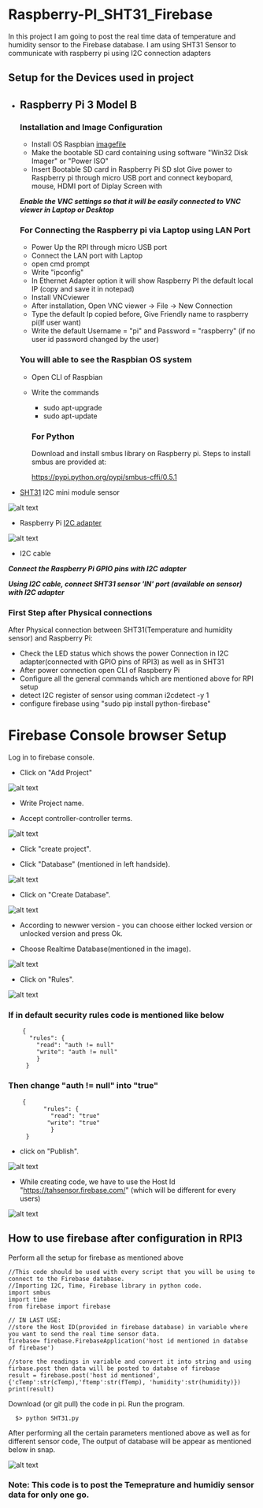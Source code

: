 # Raspberry-PI_SHT31_Firebase
  In this project I am going to post the real time data of temperature and humidity sensor to the Firebase database.
  I am using SHT31 Sensor to communicate with raspberry pi using I2C connection adapters

## Setup for the Devices used in project 

  - ## Raspberry Pi 3 Model B
      ### Installation and Image Configuration

       - Install OS Raspbian [imagefile](https://www.raspberrypi.org/downloads/)
       - Make the bootable SD card containing using software "Win32 Disk Imager" or "Power ISO"
       - Insert Bootable SD card in Raspberry Pi SD slot
    Give power to Raspberry pi through micro USB port and connect keybopard, mouse, HDMI port of Diplay Screen with

    ***Enable the VNC settings so that it will be easily connected to VNC viewer in Laptop or Desktop*** 

      ### For Connecting the Raspberry pi via Laptop using LAN Port
  
       - Power Up the RPI through micro USB port
       - Connect the LAN port with Laptop
       - open cmd prompt
       - Write "ipconfig"
       - In Ethernet Adapter option it will show Raspberry PI the default local IP (copy and save it in notepad)
       - Install VNCviewer
       - After installation, Open VNC viewer -> File -> New Connection
       - Type the default Ip copied before, Give Friendly name to raspberry pi(If user want)
       - Write the default Username = "pi" and Password = "raspberry" (if no user id password changed by the user)
  
      ### You will able to see the Raspbian OS system
  
      - Open CLI of Raspbian
      - Write the commands
        - sudo apt-upgrade
        - sudo apt-update
     
        ### For Python
        Download and install smbus library on Raspberry pi. Steps to install smbus are provided at:

        https://pypi.python.org/pypi/smbus-cffi/0.5.1
       
  
  
  - [SHT31](https://store.ncd.io/product/sht31-humidity-and-temperature-sensor-%C2%B12rh-%C2%B10-3c-i2c-mini-module/) I2C mini module sensor
   
   ![alt text](https://github.com/varul29/Raspberry-PI-/blob/master/Firebase_Python/SHT31%20I2CS.png)
   
  - Raspberry Pi [I2C adapter](https://store.ncd.io/product/i2c-shield-for-raspberry-pi-3-pi2-with-inward-facing-i2c-port/)
  
  ![alt text](https://github.com/varul29/Raspberry-PI-/blob/master/Firebase_Python/I2C%20adapter.png)
  
  - I2C cable
  
***Connect the Raspberry Pi GPIO pins with I2C adapter***

***Using I2C cable, connect SHT31 sensor 'IN' port (available on sensor) with I2C adapter***

### First Step after Physical connections 

  After Physical connection between SHT31(Temperature and humidity sensor) and Raspberry Pi:
    
   - Check the LED status which shows the power Connection in I2C adapter(connected with GPIO pins of RPI3) as well as in SHT31
   - After power connection open CLI of Raspberry Pi 
   - Configure all the general commands which are mentioned above for RPI setup
   - detect I2C register of sensor using comman i2cdetect -y 1
   - configure firebase using "sudo pip install python-firebase"
   
# Firebase Console browser Setup
  
   Log in to firebase console.
  
   - Click on "Add Project"
  
   ![alt text](https://github.com/varul29/Raspberry-PI-/blob/master/Add%20project.PNG)
  
   - Write Project name. 
  
   - Accept controller-controller terms.
    
   ![alt text](https://github.com/varul29/Raspberry-PI-/blob/master/Project%20name.PNG)
  
   - Click "create project".
  
   - Click "Database" (mentioned in left handside).
  
   ![alt text](https://github.com/varul29/Raspberry-PI-/blob/master/Database.PNG)
  
   - Click on "Create Database".
  
   ![alt text](https://github.com/varul29/Raspberry-PI-/blob/master/Create%20databse.PNG)
  
   - According to newwer version - you can choose either locked version or unlocked version and press Ok.
  
   - Choose Realtime Database(mentioned in the image).
  
   ![alt text](https://github.com/varul29/Raspberry-PI-/blob/master/Real%20time%20database.PNG)
  
   - Click on "Rules".
  
   ![alt text](https://github.com/varul29/Raspberry-PI-/blob/master/Rules.PNG)
  
   ### If in default security rules code is mentioned like below
      
        {
          "rules": { 
            "read": "auth != null"
            "write": "auth != null"
            }
         }
   ### Then change "auth != null" into "true"
  
        {
              "rules": { 
                "read": "true"
               "write": "true"
                }
         }
         
   - click on "Publish".
  
   ![alt text](https://github.com/varul29/Raspberry-PI-/blob/master/ruels%20change.PNG)
  
   - While creating code, we have to use the Host Id "https://tahsensor.firebase.com/" (which will be different for every users)
  
   ![alt text](https://github.com/varul29/Raspberry-PI-/blob/master/hostid.PNG)
  
     
## How to use firebase after configuration in RPI3

  Perform all the setup for firebase as mentioned above

    //This code should be used with every script that you will be using to connect to the Firebase database.
    //Importing I2C, Time, Firebase library in python code.
    import smbus
    import time
    from firebase import firebase
    
    // IN LAST USE: 
    //store the Host ID(provided in firebase database) in variable where you want to send the real time sensor data.  
    firebase= firebase.FirebaseApplication('host id mentioned in databse of firebase')

    //store the readings in variable and convert it into string and using firbase.post then data will be posted to databse of firebase 
    result = firebase.post('host id mentioned', {'cTemp':str(cTemp),'ftemp':str(fTemp), 'humidity':str(humidity)})
    print(result)
   
 Download (or git pull) the code in pi. Run the program.
      
      $> python SHT31.py
 
 After performing all the certain parameters mentioned above as well as for different sensor code, 
 The output of database will be appear as mentioned below in snap.
 
  ![alt text](https://github.com/varul29/Raspberry-PI-/blob/master/Sample%20Data.PNG)
 

 
 
 ### Note: This code is to post the Temeprature and humidiy sensor data for only one go.  
